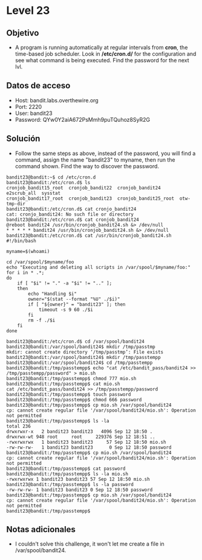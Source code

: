 # Level 23

## Objetivo
- A program is running automatically at regular intervals from **cron**, the time-based job scheduler. Look in **/etc/cron.d/** for the configuration and see what command is being executed. Find the password for the next lvl.
## Datos de acceso
- Host: bandit.labs.overthewire.org
- Port: 2220
- User: bandit23
- Password: QYw0Y2aiA672PsMmh9puTQuhoz8SyR2G

## Solución
- Follow the same steps as above, instead of the password, you will find a command, assign the name "bandit23" to myname, then run the command shown. Find the way to discover the password.
```
bandit23@bandit:~$ cd /etc/cron.d
bandit23@bandit:/etc/cron.d$ ls
cronjob_bandit15_root  cronjob_bandit22  cronjob_bandit24       e2scrub_all  sysstat
cronjob_bandit17_root  cronjob_bandit23  cronjob_bandit25_root  otw-tmp-dir
bandit23@bandit:/etc/cron.d$ cat cronjo_bandit24
cat: cronjo_bandit24: No such file or directory
bandit23@bandit:/etc/cron.d$ cat cronjob_bandit24
@reboot bandit24 /usr/bin/cronjob_bandit24.sh &> /dev/null
* * * * * bandit24 /usr/bin/cronjob_bandit24.sh &> /dev/null
bandit23@bandit:/etc/cron.d$ cat /usr/bin/cronjob_bandit24.sh
#!/bin/bash

myname=$(whoami)

cd /var/spool/$myname/foo
echo "Executing and deleting all scripts in /var/spool/$myname/foo:"
for i in * .*;
do
    if [ "$i" != "." -a "$i" != ".." ];
    then
        echo "Handling $i"
        owner="$(stat --format "%U" ./$i)"
        if [ "${owner}" = "bandit23" ]; then
            timeout -s 9 60 ./$i
        fi
        rm -f ./$i
    fi
done

bandit23@bandit:/etc/cron.d$ cd /var/spool/bandit24
bandit23@bandit:/var/spool/bandit24$ mkdir /tmp/passtmp
mkdir: cannot create directory ‘/tmp/passtmp’: File exists
bandit23@bandit:/var/spool/bandit24$ mkdir /tmp/passtempp
bandit23@bandit:/var/spool/bandit24$ cd /tmp/passtempp
bandit23@bandit:/tmp/passtempp$ echo "cat /etc/bandit_pass/bandit24 >> /tmp/passtempp/password" > mio.sh
bandit23@bandit:/tmp/passtempp$ chmod 777 mio.sh
bandit23@bandit:/tmp/passtempp$ cat mio.sh
cat /etc/bandit_pass/bandit24 >> /tmp/passtempp/password
bandit23@bandit:/tmp/passtempp$ touch password
bandit23@bandit:/tmp/passtempp$ chmod 666 password
bandit23@bandit:/tmp/passtempp$ cp mio.sh /var/spool/bandit24
cp: cannot create regular file '/var/spool/bandit24/mio.sh': Operation not permitted
bandit23@bandit:/tmp/passtempp$ ls -la
total 236
drwxrwxr-x   2 bandit23 bandit23   4096 Sep 12 18:50 .
drwxrwx-wt 948 root     root     229376 Sep 12 18:51 ..
-rwxrwxrwx   1 bandit23 bandit23     57 Sep 12 18:50 mio.sh
-rw-rw-rw-   1 bandit23 bandit23      0 Sep 12 18:50 password
bandit23@bandit:/tmp/passtempp$ cp mio.sh /var/spool/bandit24
cp: cannot create regular file '/var/spool/bandit24/mio.sh': Operation not permitted
bandit23@bandit:/tmp/passtempp$ cat password
bandit23@bandit:/tmp/passtempp$ ls -la mio.sh
-rwxrwxrwx 1 bandit23 bandit23 57 Sep 12 18:50 mio.sh
bandit23@bandit:/tmp/passtempp$ ls -la password
-rw-rw-rw- 1 bandit23 bandit23 0 Sep 12 18:50 password
bandit23@bandit:/tmp/passtempp$ cp mio.sh /var/spool/bandit24
cp: cannot create regular file '/var/spool/bandit24/mio.sh': Operation not permitted
bandit23@bandit:/tmp/passtempp$
```
## Notas adicionales
- I couldn't solve this challenge, it won't let me create a file in /var/spool/bandit24.